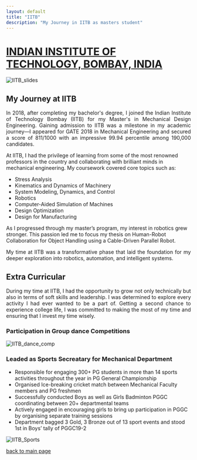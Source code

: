 ```yaml
---
layout: default
title: "IITB"
description: "My Journey in IITB as masters student"
---
```


# [INDIAN INSTITUTE OF TECHNOLOGY, BOMBAY, INDIA](https://www.iitb.ac.in/)

![IITB_slides](assets/img/iitb/IITB.gif)

## My Journey at IITB
<p style="text-align: justify;">
In 2018, after completing my bachelor's degree, I joined the Indian Institute of Technology Bombay (IITB) for my Master's in Mechanical Design Engineering. Gaining admission to IITB was a milestone in my academic journey—I appeared for GATE 2018 in Mechanical Engineering and secured a score of 811/1000 with an impressive 99.94 percentile among 190,000 candidates.
</p>
<p style="text-align: justify;">

At IITB, I had the privilege of learning from some of the most renowned professors in the country and collaborating with brilliant minds in mechanical engineering. My coursework covered core topics such as:
</p>

- Stress Analysis
- Kinematics and Dynamics of Machinery
- System Modeling, Dynamics, and Control
- Robotics
- Computer-Aided Simulation of Machines
- Design Optimization
- Design for Manufacturing

<p style="text-align: justify;">

 As I progressed through my master’s program, my interest in  robotics grew stronger. This passion led me to focus my thesis on Human-Robot Collaboration for Object Handling using a Cable-Driven Parallel Robot.
</p>

<p style="text-align: justify;">
My time at IITB was a transformative phase that laid the foundation for my deeper exploration into robotics, automation, and intelligent systems.
</p>

## Extra Curricular

<p style="text-align: justify;">
During my time at IITB, I had the opportunity to grow not only technically but also in terms of soft skills and leadership. I was determined to explore every activity I had ever wanted to be a part of. Getting a second chance to experience college life, I was committed to making the most of my time and ensuring that I invest my time wisely.
</p>

### Participation in Group dance Competitions

![IITB_dance_comp](assets/img/iitb/iitb_dance_comp.gif)

### Leaded as Sports Secreatary for Mechanical Department

 - Responsible for engaging 300+ PG students in more than 14 sports activities throughout the year in PG General Championship
 - Organised Ice-breaking cricket match between Mechanical Faculty members and PG freshmen
 - Successfully conducted Boys as well as Girls Badminton PGGC coordinating between 20+ departmental teams
 - Actively engaged in encouraging girls to bring up participation in PGGC by organising separate training sessions
 - Department bagged 3 Gold, 3 Bronze out of 13 sport events and stood 1st in Boys’ tally of PGGC19-2

![IITB_Sports](assets/img/iitb/iitb_sport.gif)




[back to main page](./)
